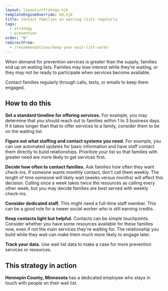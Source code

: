 ```yaml
---
layout: layouts/strategy.njk
templateEngineOverride: md,njk
title: Contact families on waiting lists regularly
tags:
  - strategy
  - prevention
order: "6"
redirectFrom:
  - /recommendations/keep-your-wait-list-warm/
---
```

When demand for prevention services is greater than the supply, families end up on waiting lists. Families may lose interest while they’re waiting, or they may not be ready to participate when services become available.

Contact families regularly through calls, texts, or emails to keep them engaged.

## How to do this

**Set a standard timeline for offering services.** For example, you may determine that you should reach out to families within 1 to 3 business days. If it takes longer than that to offer services to a family, consider them to be on the waiting list.

**Figure out what staffing and contact systems you need.** For example, you can use automated updates for basic information and have staff contact them directly to build relationships. Prioritize your list so that families with greater need are more likely to get services first.

**Decide how often to contact families.** Ask families how often they want check-ins. If someone wants monthly contact, don't call them weekly. The length of time someone will likely wait (weeks versus months) will affect this decision. Calling once a week takes twice the resources as calling every other week, but you may decide families are best served with weekly check-ins.

**Consider dedicated staff.** This might need a full-time staff member. This can be a good role for a newer social worker who is still earning credits.

**Keep contacts light but helpful.** Contacts can be simple touchpoints. Consider whether you have some resources available for these families now, even if not the main services they're waiting for. The relationship you build while they wait can make them much more likely to engage later.

**Track your data.** Use wait list data to make a case for more prevention services or resources.

## This strategy in action

**Hennepin County, Minnesota** has a dedicated employee who stays in touch with people on their wait list.